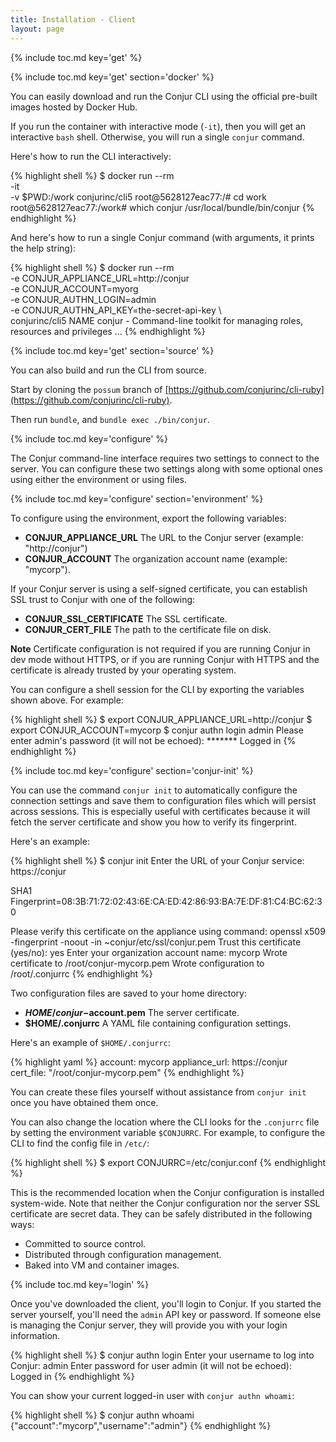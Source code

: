 ```yaml
---
title: Installation - Client
layout: page
---
```


{% include toc.md key='get' %}

{% include toc.md key='get' section='docker' %}

You can easily download and run the Conjur CLI using the official pre-built images hosted by Docker Hub. 

If you run the container with interactive mode (`-it`), then you will get an interactive `bash` shell. Otherwise, you will run a single `conjur` command.

Here's how to run the CLI interactively:

{% highlight shell %}
$ docker run --rm \
    -it \
    -v $PWD:/work
    conjurinc/cli5
root@5628127eac77:/# cd work
root@5628127eac77:/work# which conjur
/usr/local/bundle/bin/conjur
{% endhighlight %}

And here's how to run a single Conjur command (with arguments, it prints the help string):

{% highlight shell %}
$ docker run --rm \
    -e CONJUR_APPLIANCE_URL=http://conjur \
    -e CONJUR_ACCOUNT=myorg \
    -e CONJUR_AUTHN_LOGIN=admin \
    -e CONJUR_AUTHN_API_KEY=the-secret-api-key \   
    conjurinc/cli5
NAME
    conjur - Command-line toolkit for managing roles, resources and privileges
...
{% endhighlight %}

{% include toc.md key='get' section='source' %}

You can also build and run the CLI from source.

Start by cloning the `possum` branch of [https://github.com/conjurinc/cli-ruby](https://github.com/conjurinc/cli-ruby).

Then run `bundle`, and `bundle exec ./bin/conjur`.

{% include toc.md key='configure' %}

The Conjur command-line interface requires two settings to connect to the server. You can configure these two settings along with some optional ones using either the environment or using files.

{% include toc.md key='configure' section='environment' %}

To configure using the environment, export the following variables:

* **CONJUR_APPLIANCE_URL** The URL to the Conjur server (example: "http://conjur")
* **CONJUR_ACCOUNT** The organization account name (example: "mycorp").

If your Conjur server is using a self-signed certificate, you can establish SSL trust to Conjur with one of the following:

* **CONJUR_SSL_CERTIFICATE** The SSL certificate.
* **CONJUR_CERT_FILE** The path to the certificate file on disk.

<div class="note">
<strong>Note</strong> Certificate configuration is not required if you are running Conjur in dev mode without HTTPS, or if you are running Conjur with HTTPS and the certificate is already trusted by your operating system.
</div>
<p/>

You can configure a shell session for the CLI by exporting the variables shown above. For example:

{% highlight shell %}
$ export CONJUR_APPLIANCE_URL=http://conjur
$ export CONJUR_ACCOUNT=mycorp
$ conjur authn login admin
Please enter admin's password (it will not be echoed): *******
Logged in
{% endhighlight %}

{% include toc.md key='configure' section='conjur-init' %}

You can use the command `conjur init` to automatically configure the connection settings and save them to configuration files which will persist across sessions. This is especially useful with certificates because it will fetch the server certificate and show you how to verify its fingerprint.

Here's an example:

{% highlight shell %}
$ conjur init
Enter the URL of your Conjur service: https://conjur

SHA1 Fingerprint=08:3B:71:72:02:43:6E:CA:ED:42:86:93:BA:7E:DF:81:C4:BC:62:30

Please verify this certificate on the appliance using command:
    openssl x509 -fingerprint -noout -in ~conjur/etc/ssl/conjur.pem
Trust this certificate (yes/no): yes
Enter your organization account name: mycorp
Wrote certificate to /root/conjur-mycorp.pem
Wrote configuration to /root/.conjurrc
{% endhighlight %}

Two configuration files are saved to your home directory:

* **$HOME/conjur-$account.pem** The server certificate.
* **$HOME/.conjurrc** A YAML file containing configuration settings.

Here's an example of `$HOME/.conjurrc`:

{% highlight yaml %}
account: mycorp
appliance_url: https://conjur
cert_file: "/root/conjur-mycorp.pem"
{% endhighlight %}

You can create these files yourself without assistance from `conjur init` once you have obtained them once. 

You can also change the location where the CLI looks for the `.conjurrc` file by setting the environment variable `$CONJURRC`. For example, to configure the CLI to find the config file in `/etc/`:

{% highlight shell %}
$ export CONJURRC=/etc/conjur.conf
{% endhighlight %}

This is the recommended location when the Conjur configuration is installed system-wide. Note that neither the Conjur configuration nor the server SSL certificate are secret data. They can be safely distributed in the following ways:

* Committed to source control.
* Distributed through configuration management.
* Baked into VM and container images. 

{% include toc.md key='login' %}

Once you've downloaded the client, you'll login to Conjur. If you started
the server yourself, you'll need the `admin` API key or password. If 
someone else is managing the Conjur server, they will provide you with
your login information.

{% highlight shell %}
$ conjur authn login
Enter your username to log into Conjur: admin
Enter password for user admin (it will not be echoed):
Logged in
{% endhighlight %}

You can show your current logged-in user with `conjur authn whoami`:

{% highlight shell %}
$ conjur authn whoami
{"account":"mycorp","username":"admin"}
{% endhighlight %}
